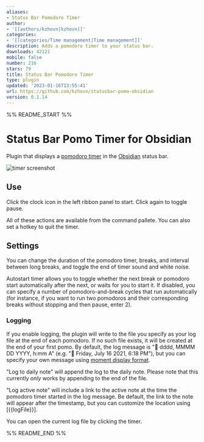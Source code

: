 ```yaml
---
aliases:
- Status Bar Pomodoro Timer
author:
- '[[authors/kzhovn|kzhovn]]'
categories:
- '[[categories/Time management|Time management]]'
description: Adds a pomodoro timer to your status bar.
downloads: 42121
mobile: false
number: 216
stars: 79
title: Status Bar Pomodoro Timer
type: plugin
updated: '2023-01-16T13:55:41'
url: https://github.com/kzhovn/statusbar-pomo-obsidian
version: 0.1.14
---
```


%% README_START %%

# Status Bar Pomo Timer for Obsidian

Plugin that displays a [pomodoro timer](https://en.wikipedia.org/wiki/Pomodoro_Technique) in the [Obsidian](https://obsidian.md/) status bar. 

![timer screenshot](https://raw.githubusercontent.com/kzhovn/statusbar-pomo-obsidian/HEAD/timer_screenshot.png)

## Use
Click the clock icon in the left ribbon panel to start. Click again to toggle pause.

All of these actions are available from the command pallete. You can also set a hotkey to quit the timer.

## Settings

You can change the duration of the pomodoro timer, breaks, and interval between long breaks, and toggle the end of timer sound and white noise.

Autostart timer allows you to toggle whether the next break or pomodoro start automatically after the next, or waits for you to start it. If disabled, you can specify a number of pomodoro-and-break cycles that run automatically (for instance, if you want to run two pomodoros and their corresponding breaks without stopping and then pause, enter 2).

### Logging

If you enable logging, the plugin will write to the file you specify as your log file at the end of each pomodoro. If no such file exists, it will be created at the end of your first pomo. By default, the log message is "🍅 dddd, MMMM DD YYYY, h:mm A" (e.g. "🍅 Friday, July 16 2021, 6:18 PM"), but you can specify your own message using [moment display format](https://momentjs.com/docs/#/displaying/format/).

"Log to daily note" will append the log to the daily note. Please note that this currently *only* works by appending to the end of the file.

"Log active note" will include a link to the active note at the time the pomodoro timer started in the log message. Be default, the link to the note will appear after the timestamp, but you can customize the location using [{{logFile}}].

You can open the current log file by clicking the timer.

%% README_END %%